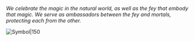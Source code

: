 *We celebrate the magic in the natural world, as well as the fey that embody that magic. We serve as ambassadors between the fey and mortals, protecting each from the other.*

![Symbol|150](https://foundryvtt.seansbox.com/modules/seans-game-icons/icons/pick-of-destiny-delapouite.svg)